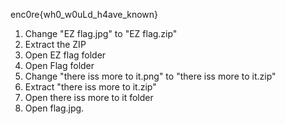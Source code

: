 enc0re{wh0_w0uLd_h4ave_known}

1.  Change "EZ flag.jpg" to "EZ flag.zip"
2.  Extract the ZIP
3.  Open EZ flag folder
4.  Open Flag folder
5.  Change "there iss more to it.png" to "there iss more to it.zip"
6.  Extract "there iss more to it.zip"
7.  Open there iss more to it folder
8.  Open flag.jpg.